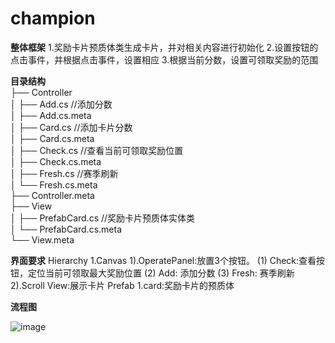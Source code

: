 # champion

**整体框架**
1.奖励卡片预质体类生成卡片，并对相关内容进行初始化
2.设置按钮的点击事件，并根据点击事件，设置相应
3.根据当前分数，设置可领取奖励的范围
 
 **目录结构**           
├── Controller  
│   ├── Add.cs //添加分数  
│   ├── Add.cs.meta  
│   ├── Card.cs //添加卡片分数  
│   ├── Card.cs.meta  
│   ├── Check.cs //查看当前可领取奖励位置  
│   ├── Check.cs.meta  
│   ├── Fresh.cs //赛季刷新  
│   └── Fresh.cs.meta  
├── Controller.meta  
├── View  
│   ├── PrefabCard.cs //奖励卡片预质体实体类  
│   └── PrefabCard.cs.meta  
└── View.meta  

**界面要求**
  Hierarchy
   1.Canvas
     1).OperatePanel:放置3个按钮。
        (1) Check:查看按钮，定位当前可领取最大奖励位置
        (2) Add: 添加分数
        (3) Fresh: 赛季刷新
     2).Scroll View:展示卡片
  Prefab
   1.card:奖励卡片的预质体
   
**流程图**

![image](https://github.com/89trillion-songzhiheng/champion/tree/main/Assets/Picture)
